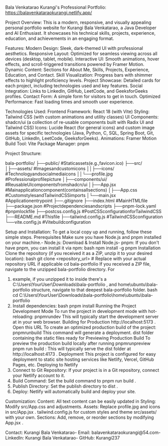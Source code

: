 Bala Venkatarao Kurangi's Professional Portfolio: https://balavenkataraokurangi.netlify.app/

Project Overview:
This is a modern, responsive, and visually appealing personal portfolio website for 
Kurangi Bala Venkatarao, a Java Developer and AI Enthusiast. It showcases his technical 
skills, projects, experience, education, and achievements in an engaging format.

 Features: 
 Modern Design: Sleek, dark-themed UI with professional aesthetics.
 Responsive Layout: Optimized for seamless viewing across all devices (desktop,
 tablet, mobile).
 Interactive UI: Smooth animations, hover effects, and scroll-triggered transitions
 powered by Framer Motion.
 Dynamic Content: Sections for About Me, Skills, Projects, Experience, Education,
 and Contact.
 Skill Visualization: Progress bars with shimmer effects to highlight proficiency
 levels.
 Project Showcase: Detailed cards for each project, including technologies used
 and key features.
 Social Integration: Links to LinkedIn, GitHub, LeetCode, and GeeksforGeeks
 profiles.
 Contact Form: A simple form for visitors to get in touch.
 Optimized Performance: Fast loading times and smooth user experience.
 
 Technologies Used:
 Frontend Framework: React 18 (with Vite)
 Styling: Tailwind CSS (with custom animations and utility classes)
 UI Components: shadcn/ui (a collection of re-usable components built with Radix
 UI and Tailwind CSS)
 Icons: Lucide React (for general icons) and custom image assets for specific
 technologies (Java, Python, C, SQL, Spring Boot, Git, GitHub, LinkedIn, LeetCode,
 GeeksforGeeks).
 Animations: Framer Motion
 Build Tool: Vite
Package Manager: pnpm

 Project Structure:
 
 bala-portfolio/
 ├──public/ #Staticassets(e.g.,favicon.ico)
 ├──src/
 │├──assets/ #Imagesandcustomicons
 ││├──icons/ #Technologyandsocialmediaicons
 ││└──profile.jpg #Professionalprofilepicture
 │├──components/ui/ #ReusableUIcomponentsfromshadcn/ui
 │├──App.jsx #Mainapplicationcomponent(containsallsections)
 │├──App.css #CustomstylesandTailwindCSSimports
 │└──main.jsx #Applicationentrypoint
 ├──.gitignore
 ├──index.html #MainHTMLfile
 ├──package.json #Projectdependenciesandscripts
 ├──pnpm-lock.yaml #pnpmlockfile
 ├──postcss.config.js #PostCSSconfigurationforTailwindCSS
 ├──README.md #Thisfile
 ├──tailwind.config.js #TailwindCSSconfiguration
 └──vite.config.js #Vitebuildconfiguration
 
 Setup and Installation:
 To get a local copy up and running, follow these simple steps.
 Prerequisites
 Make sure you have Node.js and pnpm installed on your machine.- Node.js: Download & Install Node.js- pnpm: If you don't have pnpm, you can install it via npm:
 bash
  npm install -g pnpm
 Installation
 Clone the repository (if you received it as a ZIP, unzip it to your desired location):
 bash
    git clone <repository_url> # Replace with your actual repository URL if 
applicable
    cd bala-portfolio
 If you received a ZIP file, navigate to the unzipped bala-portfolio directory. For 
1. example, if you unzipped it to 
inside there's a 
C:\Users\YourUser\Downloads\bala-portfolio , and 
home\ubuntu\bala-portfolio structure, navigate to that deepest 
bala-portfolio folder.
 bash
    cd C:\Users\YourUser\Downloads\bala-portfolio\home\ubuntu\bala-portfolio
 2. Install dependencies:
 bash
    pnpm install
 Running the Project
 Development Mode
 To run the project in development mode with hot-reloading:
 pnpmrundev
 This will typically start the development server at 
in your web browser.
 Building for Production
 http://localhost:5173 . Open this URL 
To create an optimized production build of the project:
 pnpmrunbuild
 This command will generate a 
deployment.
 dist folder containing the static files ready for 
Previewing Production Build
 To preview the production build locally after running 
pnpmrunpreview
 pnpm run build :
 This will typically serve the 
dist folder at 
http://localhost:4173 .
Deployment
 This project is configured for easy deployment to static site hosting services like Netlify, 
Vercel, GitHub Pages, etc.
 Deploying to Netlify
 1. Connect to Git Repository: If your project is in a Git repository, connect your
 Netlify account to it.
2. Build Command: Set the build command to 
pnpm run build .
3. Publish Directory: Set the publish directory to 
dist .
4. Deploy: Netlify will automatically build and deploy your site.

 Customization:
Content: All text content can be easily updated in 
Styling: Modify 
src/App.css and 
adjustments.
 Assets: Replace 
profile.jpg and icons in 
src/App.jsx .
 tailwind.config.js for custom styles and theme
 src/assets/ with your own.
 Sections: Add, remove, or reorder sections by modifying 
App.jsx .

Contact:
Kurangi Bala Venkatarao- Email: balavenkataraokurangi@54.com- 
LinkedIn: Kurangi Bala Venkatarao- 
GitHub: Kurangi237
